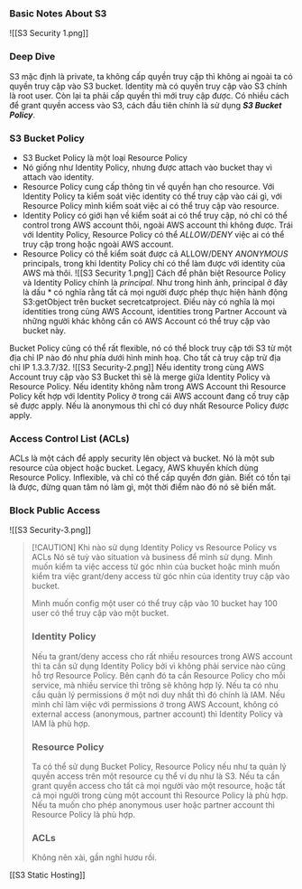 ### Basic Notes About S3
![[S3 Security 1.png]]
### Deep Dive
S3 mặc định là private, ta không cấp quyền truy cập thì không ai ngoài ta có quyền truy cập vào S3 bucket.
Identity mà có quyền truy cập vào S3 chính là root user. Còn lại ta phải cấp quyền thì mới truy cập được.
Có nhiều cách để grant quyền access vào S3, cách đầu tiên chính là sử dụng ***S3 Bucket Policy***.
### S3 Bucket Policy
- S3 Bucket Policy là một loại Resource Policy
- Nó giống như Identity Policy, nhưng được attach vào bucket thay vì attach vào identity.
- Resource Policy cung cấp thông tin về quyền hạn cho resource. Với Identity Policy ta kiểm soát việc identity có thể truy cập vào cái gì, với Resource Policy mình kiểm soát việc ai có thể truy cập vào resource.
- Identity Policy có giới hạn về kiểm soát ai có thể truy cập, nó chỉ có thể control trong AWS account thôi, ngoài AWS account thì không được. Trái với Identity Policy, Resource Policy có thể *ALLOW/DENY* việc ai có thể truy cập trong hoặc ngoài AWS account. 
- Resource Policy có thể kiểm soát được cả ALLOW/DENY *ANONYMOUS* principals, trong khi Identity Policy chỉ có thể làm được với identity của AWS mà thôi.
![[S3 Security 1.png]]
Cách để phân biệt Resource Policy và Identity Policy chính là *principal*.
Như trong hình ảnh, principal ở đây là dấu * có nghĩa rằng tất cả mọi người được phép thực hiện hành động S3:getObject trên bucket secretcatproject.
Điều này có nghĩa là mọi identities trong cùng AWS Account, identities trong Partner Account và những người khác không cần có AWS Account có thể truy cập vào bucket này.

Bucket Policy cũng có thể rất flexible, nó có thể block truy cập tới S3 từ một địa chỉ IP nào đó như phía dưới hình minh hoạ.
Cho tất cả truy cập trừ địa chỉ IP 1.3.3.7/32.
![[S3 Security-2.png]]
Nếu identity trong cùng AWS Account truy cập vào S3 Bucket thì sẽ là merge giữa Identity Policy và Resource Policy.
Nếu identity không nằm trong AWS Account thì Resource Policy kết hợp với Identity Policy ở trong cái AWS account đang cố truy cập sẽ được apply.
Nếu là anonymous thì chỉ có duy nhất Resource Policy được apply.
### Access Control List (ACLs)
ACLs là một cách để apply security lên object và bucket.
Nó là một sub resource của object hoặc bucket.
Legacy, AWS khuyến khích dùng Resource Policy.
Inflexible, và chỉ có thể cấp quyền đơn giản.
Biết có tồn tại là được, đừng quan tâm nó làm gì, một thời điểm nào đó nó sẽ biến mất.
### Block Public Access
![[S3 Security-3.png]]


> [!CAUTION] Khi nào sử dụng Identity Policy vs Resource Policy vs ACLs
> Nó sẽ tuỳ vào situation và business để mình sử dụng. Mình muốn kiểm ta việc access từ góc nhìn của bucket hoặc mình muốn kiểm tra việc grant/deny access từ góc nhìn của identity truy cập vào bucket.
> 
> Mình muốn config một user có thể truy cập vào 10 bucket hay 100 user có thể truy cập vào một bucket.
> 
> ### Identity Policy
> Nếu ta grant/deny access cho rất nhiều resources trong AWS account thì ta cần sử dụng Identity Policy bởi vì không phải service nào cũng hỗ trợ Resource Policy. Bên cạnh đó ta cần Resource Policy cho mỗi service, mà nhiều service thì trông sẽ không hợp lý. 
> Nếu ta có nhu cầu quản lý permissions ở một nơi duy nhất thì đó chính là IAM.
> Nếu mình chỉ làm việc với permissions ở trong AWS Account, không có external access (anonymous, partner account) thì Identity Policy và IAM là phù hợp.
> 
> ### Resource Policy 
> Ta có thể sử dụng Bucket Policy, Resource Policy nếu như ta quản lý quyền access trên một resource cụ thể ví dụ như là S3.
> Nếu ta cần grant quyền access cho tất cả mọi người vào một resource, hoặc tất cả mọi người trong cùng một account thì Resource Policy là phù hợp.
> Nếu ta muốn cho phép anonymous user hoặc partner account thì Resource Policy là phù hợp.
> 
> ### ACLs
> Không nên xài, gần nghỉ hươu rồi.

[[S3 Static Hosting]]
